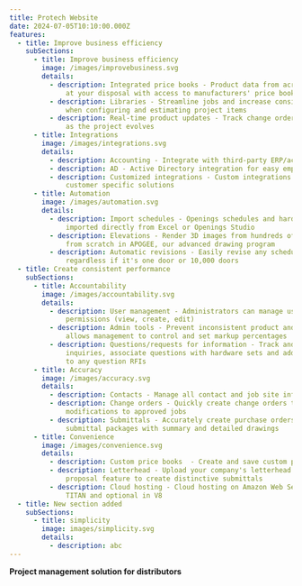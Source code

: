 ```yaml
---
title: Protech Website
date: 2024-07-05T10:10:00.000Z
features:
  - title: Improve business efficiency
    subSections:
      - title: Improve business efficiency
        image: /images/improvebusiness.svg
        details:
          - description: Integrated price books - Product data from across the industry is
              at your disposal with access to manufacturers' price books
          - description: Libraries - Streamline jobs and increase consistency and accuracy
              when configuring and estimating project items
          - description: Real-time product updates - Track change orders and impact to price
              as the project evolves
      - title: Integrations
        image: /images/integrations.svg
        details:
          - description: Accounting - Integrate with third-party ERP/accounting systems
          - description: AD - Active Directory integration for easy employee log-in
          - description: Customized integrations - Custom integrations are possible for
              customer specific solutions
      - title: Automation
        image: /images/automation.svg
        details:
          - description: Import schedules - Openings schedules and hardware sets can be
              imported directly from Excel or Openings Studio
          - description: Elevations - Render 3D images from hundreds of templates or create
              from scratch in APOGEE, our advanced drawing program
          - description: Automatic revisions - Easily revise any schedule without errors,
              regardless if it's one door or 10,000 doors
  - title: Create consistent performance
    subSections:
      - title: Accountability
        image: /images/accountability.svg
        details:
          - description: User management - Administrators can manage users, roles and
              permissions (view, create, edit)
          - description: Admin tools - Prevent inconsistent product and job pricing issues;
              allows management to control and set markup percentages
          - description: Questions/requests for information - Track and manage all client
              inquiries, associate questions with hardware sets and add images
              to any question RFIs
      - title: Accuracy
        image: /images/accuracy.svg
        details:
          - description: Contacts - Manage all contact and job site information
          - description: Change orders - Quickly create change orders to review
              modifications to approved jobs
          - description: Submittals - Accurately create purchase orders, proposals and
              submittal packages with summary and detailed drawings
      - title: Convenience
        image: /images/convenience.svg
        details:
          - description: Custom price books  - Create and save custom price books
          - description: Letterhead - Upload your company's letterhead using the Word
              proposal feature to create distinctive submittals
          - description: Cloud hosting - Cloud hosting on Amazon Web Services is standard in
              TITAN and optional in V8
  - title: New section added
    subSections:
      - title: simplicity
        image: images/simplicity.svg
        details:
          - description: abc
---
```

**Project management solution for distributors**
